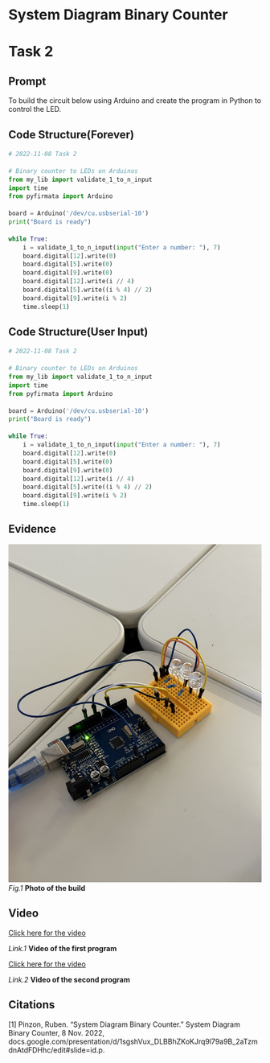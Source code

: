 # System Diagram Binary Counter
# Task 2

## Prompt
To build the circuit below using Arduino and create the program in Python to control the LED.

## Code Structure(Forever) 
```.py
# 2022-11-08 Task 2

# Binary counter to LEDs on Arduinos
from my_lib import validate_1_to_n_input
import time
from pyfirmata import Arduino

board = Arduino('/dev/cu.usbserial-10')
print("Board is ready")

while True:
    i = validate_1_to_n_input(input("Enter a number: "), 7)
    board.digital[12].write(0)
    board.digital[5].write(0)
    board.digital[9].write(0)
    board.digital[12].write(i // 4)
    board.digital[5].write((i % 4) // 2)
    board.digital[9].write(i % 2)
    time.sleep(1)
```

## Code Structure(User Input) 
```.py
# 2022-11-08 Task 2

# Binary counter to LEDs on Arduinos
from my_lib import validate_1_to_n_input
import time
from pyfirmata import Arduino

board = Arduino('/dev/cu.usbserial-10')
print("Board is ready")

while True:
    i = validate_1_to_n_input(input("Enter a number: "), 7)
    board.digital[12].write(0)
    board.digital[5].write(0)
    board.digital[9].write(0)
    board.digital[12].write(i // 4)
    board.digital[5].write((i % 4) // 2)
    board.digital[9].write(i % 2)
    time.sleep(1)
```

## Evidence
![](https://github.com/thumulakaru/Unit-2--repo/blob/main/Tasks/Task2_Evidence.jpeg)
*Fig.1* **Photo of the build**

## Video

[Click here for the video](https://drive.google.com/file/d/1f_uqRTZztHHKePOmN2UyAHlGDSkFtJRf/view?usp=share_link)

*Link.1* **Video of the first program**

[Click here for the video](https://drive.google.com/file/d/1WceipQ8BIo40XUUcdxqDOk5iFVU0khUV/view?usp=share_link)

*Link.2* **Video of the second program**

## Citations
[1] Pinzon, Ruben. “System Diagram Binary Counter.” System Diagram Binary Counter, 8 Nov. 2022, docs.google.com/presentation/d/1sgshVux_DLBBhZKoKJrq9l79a9B_2aTzmdnAtdFDHhc/edit#slide=id.p.
